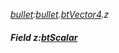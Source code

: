 _[bullet](../../modules/bullet/bullet-module.md):[bullet](../../modules/bullet/bullet-module.md).[btVector4](../../modules/bullet/bullet-btvector4.md).z_
##### Field z:[btScalar](../../modules/bullet/bullet-btscalar.md)

